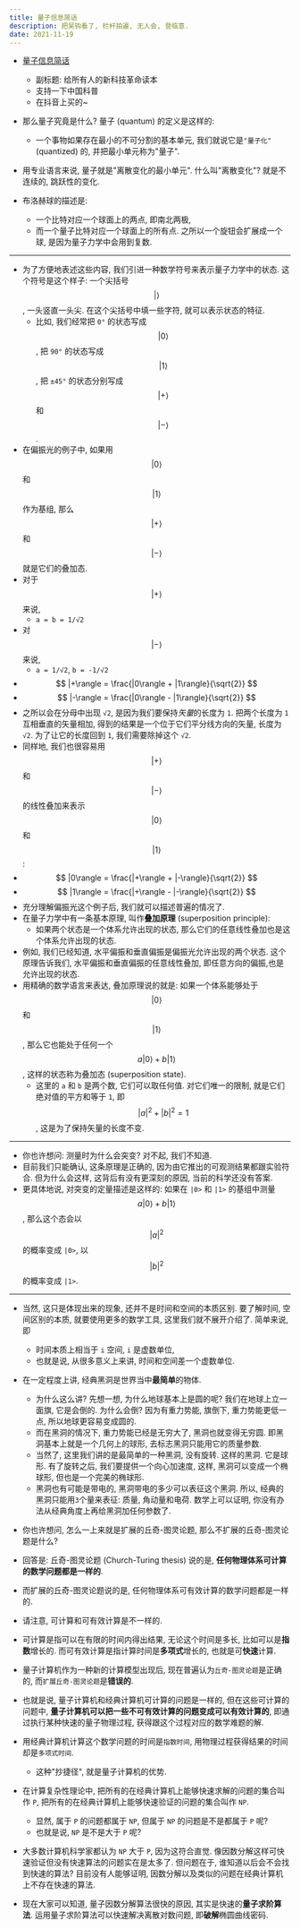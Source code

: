 ```yaml
---
title: 量子信息简话
description: 把吴钩看了, 栏杆拍遍, 无人会, 登临意.
date: 2021-11-19
---
```


* [量子信息简话](https://book.douban.com/subject/35654033/)
  - 副标题: 给所有人的新科技革命读本
  - 支持一下中国科普
  - 在抖音上买的~

* 那么量子究竟是什么? 量子 (quantum) 的定义是这样的:
  - 一个事物如果存在最小的不可分割的基本单元,
    我们就说它是`"量子化"` (quantized) 的,
    并把最小单元称为"量子".
* 用专业语言来说, 量子就是"离散变化的最小单元".
  什么叫"离散变化"? 就是不连续的, 跳跃性的变化.

* 布洛赫球的描述是:
  - 一个比特对应一个球面上的两点, 即南北两极,
  - 而一个量子比特对应一个球面上的所有点.
    之所以一个旋钮会扩展成一个球,
    是因为量子力学中会用到复数.

---

* 为了方便地表述这些内容, 我们引进一种数学符号来表示量子力学中的状态.
  这个符号是这个样子:
  一个尖括号
  $$ |\rangle $$,
  一头竖直一头尖.
  在这个尖括号中填一些字符, 就可以表示状态的特征.
  - 比如, 我们经常把 `0°` 的状态写成
    $$ |0\rangle $$,
    把 `90°` 的状态写成
    $$ |1\rangle $$,
    把 `±45°` 的状态分别写成
    $$ |+\rangle $$
    和
    $$ |-\rangle $$.
* 在偏振光的例子中, 如果用
  $$ |0\rangle $$
  和
  $$ |1\rangle $$
  作为基组,
  那么
  $$ |+\rangle $$
  和
  $$ |-\rangle $$
  就是它们的叠加态.
* 对于
  $$ |+\rangle $$
  来说,
  - `a = b = 1/√2`
* 对
  $$ |-\rangle $$
  来说,
  - `a = 1/√2`, `b = -1/√2`
* $$ |+\rangle = \frac{|0\rangle + |1\rangle}{\sqrt{2}} $$
* $$ |-\rangle = \frac{|0\rangle - |1\rangle}{\sqrt{2}} $$
* 之所以会在分母中出现 `√2`, 是因为我们要保持*矢量*的长度为 `1`.
  把两个长度为 `1` 互相垂直的矢量相加,
  得到的结果是一个位于它们平分线方向的矢量, 长度为 `√2`.
  为了让它的长度回到 `1`, 我们需要除掉这个 `√2`.
* 同样地, 我们也很容易用
  $$ |+\rangle $$
  和
  $$ |-\rangle $$
  的线性叠加来表示
  $$ |0\rangle $$
  和
  $$ |1\rangle $$:
* $$ |0\rangle = \frac{|+\rangle + |-\rangle}{\sqrt{2}} $$
* $$ |1\rangle = \frac{|+\rangle - |-\rangle}{\sqrt{2}} $$
* 充分理解偏振光这个例子后, 我们就可以描述普遍的情况了.
* 在量子力学中有一条基本原理, 叫作**叠加原理**
  (superposition principle):
  - 如果两个状态是一个体系允许出现的状态,
    那么它们的任意线性叠加也是这个体系允许出现的状态.
* 例如, 我们已经知道, 水平偏振和垂直偏振是偏振光允许出现的两个状态.
  这个原理告诉我们, 水平偏振和垂直偏振的任意线性叠加,
  即任意方向的偏振,也是允许出现的状态.
* 用精确的数学语言来表达, 叠加原理说的就是:
  如果一个体系能够处于
  $$ |0\rangle $$
  和
  $$ |1\rangle $$,
  那么它也能处于任何一个
  $$ a|0\rangle + b|1\rangle $$,
  这样的状态称为叠加态 (superposition state).
  - 这里的 `a` 和 `b` 是两个数, 它们可以取任何值.
    对它们唯一的限制, 就是它们绝对值的平方和等于 `1`,
    即 $$ |a|^2 + |b|^2 = 1 $$,
    这是为了保持矢量的长度不变.

---

* 你也许想问: 测量时为什么会突变? 对不起, 我们不知道.
* 目前我们只能确认, 这条原理是正确的,
  因为由它推出的可观测结果都跟实验符合.
  但为什么会这样, 这背后有没有更深刻的原因, 当前的科学还没有答案.
* 更具体地说, 对突变的定量描述是这样的:
  如果在 `|0>` 和 `|1>` 的基组中测量
  $$ a|0\rangle + b|1\rangle $$,
  那么这个态会以
  $$ |a|^2 $$
  的概率变成 `|0>`, 以
  $$ |b|^2 $$
  的概率变成 `|1>`.

---

* 当然, 这只是体现出来的现象, 还并不是时间和空间的本质区别.
  要了解时间, 空间区别的本质, 就要使用更多的数学工具,
  这里我们就不展开介绍了. 简单来说, 即
  - 时间本质上相当于 `i` 空间, `i` 是虚数单位,
  - 也就是说, 从很多意义上来讲, 时间和空间差一个虚数单位.

* 在一定程度上讲, 经典黑洞是世界当中**最简单**的物体.
  - 为什么这么讲? 先想一想, 为什么地球基本上是圆的呢?
    我们在地球上立一面旗, 它是会倒的. 为什么会倒?
    因为有重力势能, 旗倒下, 重力势能更低一点,
    所以地球更容易变成圆的.
  - 而在黑洞的情况下, 重力势能已经是无穷大了,
    黑洞也就变得无穷圆. 即黑洞基本上就是一个几何上的球形,
    去标志黑洞只能用它的质量参数.
  - 当然了, 这里我们讲的是最简单的一种黑洞, 没有旋转.
    这样的黑洞. 它是球形. 有了旋转之后,
    我们要提供一个向心加速度, 这样, 黑洞可以变成一个椭球形,
    但也是一个完美的椭球形.
  - 黑洞也有可能是带电的, 黑洞带电的多少可以表征这个黑洞.
    所以, 经典的黑洞只能用`3`个量来表征:
    质量, 角动量和电荷. 数学上可以证明,
    你没有办法从经典角度上再给黑洞加任何参数了.

* 你也许想问, 怎么一上来就是扩展的丘奇-图灵论题,
  那么不扩展的丘奇-图灵论题是什么?
* 回答是: 丘奇-图灵论题 (Church-Turing thesis) 说的是,
  **任何物理体系可计算的数学问题都是一样的**.
* 而扩展的丘奇-图灵论题说的是, 任何物理体系可有效计算的数学问题都是一样的.
* 请注意, 可计算和可有效计算是不一样的.
* 可计算是指可以在有限的时间内得出结果,
  无论这个时间是多长, 比如可以是**指数**增长的.
  而可有效计算是指计算时间是**多项式**增长的, 也就是可**快速**计算.

* 量子计算机作为一种新的计算模型出现后, 现在普遍认为`丘奇-图灵论题`是正确的,
  而`扩展丘奇-图灵论题`是**错误的**.
* 也就是说, 量子计算机和经典计算机可计算的问题是一样的,
  但在这些可计算的问题中,
  **量子计算机可以把一些不可有效计算的问题变成可以有效计算的**,
  即通过执行某种快速的量子物理过程, 获得跟这个过程对应的数学难题的解.
* 用经典计算机计算这个数学问题的时间是`指数时间`,
  用物理过程获得结果的时间却是`多项式时间`.
  - 这种"抄捷径", 就是量子计算机的优势.

* 在计算复杂性理论中, 把所有的在经典计算机上能够快速求解的问题的集合叫作 `P`,
  把所有的在经典计算机上能够快速验证的问题的集合叫作 `NP`.
  - 显然, 属于 `P` 的问题都属于 `NP`, 但属于 `NP` 的问题是不是都属于 `P` 呢?
  - 也就是说, `NP` 是不是大于 `P` 呢?
* 大多数计算机科学家都认为 `NP` 大于 `P`, 因为这符合直觉.
  像因数分解这样可快速验证但没有快速算法的问题实在是太多了. 但问题在于,
  谁知道以后会不会找到快速的算法? 目前没有人能够证明,
  因数分解以及类似的问题在经典计算机上不存在快速的算法.

* 现在大家可以知道, 量子因数分解算法很快的原因, 其实是快速的**量子求阶算法**.
  运用量子求阶算法可以快速解决离散对数问题, 即**破解**椭圆曲线密码.
